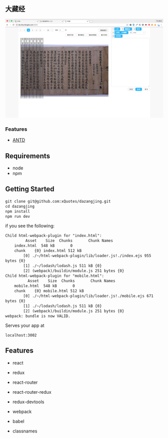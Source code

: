 ## 大藏经

![admin](https://raw.githubusercontent.com/xQuotes/xquotes.github.io/master/dazangjing/src/common/images/dazangjing.png)

### Features
- [ANTD](http://ant.design/)

## Requirements

- node
- npm

## Getting Started

```
git clone git@github.com:xQuotes/dazangjing.git
cd dazangjing
npm install
npm run dev
```

if you see the following:

```
Child html-webpack-plugin for "index.html":
         Asset    Size  Chunks       Chunk Names
    index.html  548 kB       0
    chunk    {0} index.html 512 kB
        [0] ./~/html-webpack-plugin/lib/loader.js!./index.ejs 955 bytes {0}
        [1] ./~/lodash/lodash.js 511 kB {0}
        [2] (webpack)/buildin/module.js 251 bytes {0}
Child html-webpack-plugin for "mobile.html":
          Asset    Size  Chunks       Chunk Names
    mobile.html  548 kB       0
    chunk    {0} mobile.html 512 kB
        [0] ./~/html-webpack-plugin/lib/loader.js!./mobile.ejs 671 bytes {0}
        [1] ./~/lodash/lodash.js 511 kB {0}
        [2] (webpack)/buildin/module.js 251 bytes {0}
webpack: bundle is now VALID.
```

Serves your app at 
```
localhost:3002
```

## Features

* react
* redux
* react-router
* react-router-redux

* redux-devtools
* webpack
* babel
* classnames
